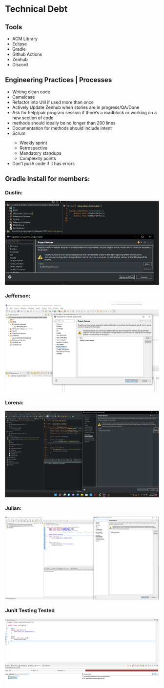 # Technical Debt
##  Tools
<ul>
<li>ACM Library</li>
<li>Eclipse</li>
<li>Gradle</li>
<li>Github Actions</li>
<li>Zenhub</li>
<li>Discord</li>
</ul>

## Engineering Practices | Processes
<ul>
<li>Writing clean code</li>
<li>Camelcase</li>
<li>Refactor into Util if used more than once</li>
<li>Actively Update Zenhub when stories are in progress/QA/Done</li>
<li>Ask for help/pair program session if there’s a roadblock or working on a new section of code</li>
<li>methods should ideally be no longer than 200 lines</li>
<li>Documentation for methods should include intent</li>  
<li>Scrum</li>
<ul>
<li>Weekly sprint</li>
<li>Retrospective</li>
<li>Mandatory standups</li>
<li>Complexity points</li>
</ul>
<li>Don’t push code if it has errors</li>
</ul>



## Gradle Install for members:

### Dustin:

![image](mdMedia/dustinGradle.png "Dustin's Gradle Install")

### Jefferson:
  
 ![image](mdMedia/jeffersonGradle.png "Jefferson's Gradle Install")
 
### Lorena:
   
![image](mdMedia/LorenaGradle.png "Lorena's Gradle Install")

### Julian:
   
![image](mdMedia/julianGradle.PNG "Julian's Gradle Install")

  
### Junit Testing Tested

![image](mdMedia/successFailureImage.png "One Junit pass/fail")
